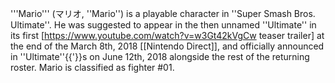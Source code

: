 '''Mario''' (マリオ, ''Mario'') is a playable character in ''Super Smash Bros. Ultimate''. He was suggested to appear in the then unnamed ''Ultimate'' in its first [https://www.youtube.com/watch?v=w3Gt42kVgCw teaser trailer] at the end of the March 8th, 2018 [[Nintendo Direct]], and officially announced in ''Ultimate''{{'}}s on June 12th, 2018 alongside the rest of the returning roster. Mario is classified as fighter #01.
